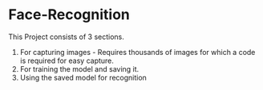 # Face-Recognition
This Project consists of 3 sections. 
1. For capturing images - Requires thousands of images for which a code is required for easy capture.
2. For training the model and saving it.
3. Using the saved model for recognition


